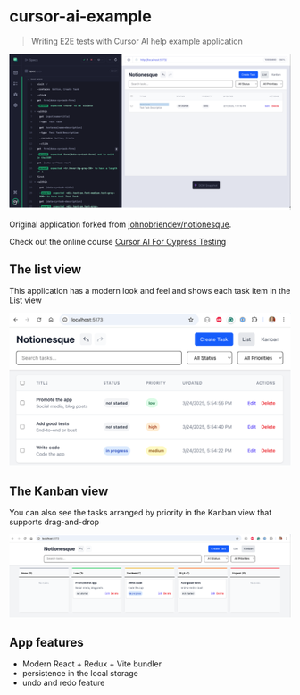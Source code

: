 # cursor-ai-example

> Writing E2E tests with Cursor AI help example application

![An example E2E test](./images/task.png)

Original application forked from [johnobriendev/notionesque](https://github.com/johnobriendev/notionesque).

Check out the online course [Cursor AI For Cypress Testing](https://cypress.tips/courses/cy-cursor)

## The list view

This application has a modern look and feel and shows each task item in the List view

![The list view](./images/app-list.png)

## The Kanban view

You can also see the tasks arranged by priority in the Kanban view that supports drag-and-drop

![The Kanban view](./images/app-kanban.png)

## App features

- Modern React + Redux + Vite bundler
- persistence in the local storage
- undo and redo feature
